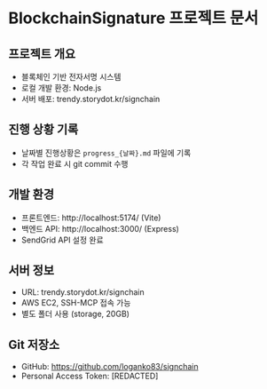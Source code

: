 # BlockchainSignature 프로젝트 문서

## 프로젝트 개요
- 블록체인 기반 전자서명 시스템
- 로컬 개발 환경: Node.js
- 서버 배포: trendy.storydot.kr/signchain

## 진행 상황 기록
- 날짜별 진행상황은 `progress_{날짜}.md` 파일에 기록
- 각 작업 완료 시 git commit 수행

## 개발 환경
- 프론트엔드: http://localhost:5174/ (Vite)
- 백엔드 API: http://localhost:3000/ (Express)
- SendGrid API 설정 완료

## 서버 정보
- URL: trendy.storydot.kr/signchain
- AWS EC2, SSH-MCP 접속 가능
- 별도 폴더 사용 (storage, 20GB)

## Git 저장소
- GitHub: https://github.com/loganko83/signchain
- Personal Access Token: [REDACTED]
